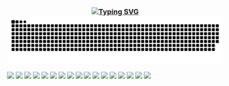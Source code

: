 <h3 align="center">

[![Typing SVG](https://readme-typing-svg.herokuapp.com?color=%2336BCF7&center=true&vCenter=true&lines=Digital+Project)](https://git.io/typing-svg)
![Snake animation](github-user-contribution.svg)
</h3>

![](https://img.shields.io/badge/Language-Java-informational?style=flat&logo=solidity&logoColor=white&color=3bac3a)
![](https://img.shields.io/badge/Framework-springboot-informational?style=flat&logo=springboot&logoColor=white&color=3bac3a)
![](https://img.shields.io/badge/Framework-gradle-informational?style=flat&logo=gradle&logoColor=white&color=3bac3a)
![](https://img.shields.io/badge/Framework-lombok-informational?style=flat&logo=lombok&logoColor=white&color=3bac3a)
![](https://img.shields.io/badge/Framework-springsecurity-informational?style=flat&logo=springsecurity&logoColor=white&color=3bac3a)
![](https://img.shields.io/badge/CI/CD-Github_Action-informational?style=flat&logo=github&logoColor=white&color=3bac3a)
![](https://img.shields.io/badge/CI/CD-Jenkins-informational?style=flat&logo=jenkins&logoColor=white&color=3bac3a)
![](https://img.shields.io/badge/CI/CD-Circle_CI-informational?style=flat&logo=circleci&logoColor=white&color=3bac3a)
![](https://img.shields.io/badge/Database-PostgreSQL-informational?style=flat&logo=postgresql&logoColor=white&color=3bac3a)
![](https://img.shields.io/badge/Database-MySQL-informational?style=flat&logo=mysql&logoColor=white&color=3bac3a)
![](https://img.shields.io/badge/Database-h2-informational?style=flat&logo=h2&logoColor=white&color=3bac3a)
![](https://img.shields.io/badge/Database-Sqlite-informational?style=flat&logo=sqlite&logoColor=white&color=3bac3a)
![](https://img.shields.io/badge/OS-MacOS-informational?style=flat&logo=apple&logoColor=white&color=3bac3a)
![](https://img.shields.io/badge/OS-Windows-informational?style=flat&logo=windows&logoColor=white&color=3bac3a)
![](https://img.shields.io/badge/Shell-Bash-informational?style=flat&logo=gnu-bash&logoColor=white&color=3bac3a)
![](https://img.shields.io/badge/Tools-Docker-informational?style=flat&logo=docker&logoColor=white&color=3bac3a)
![](https://img.shields.io/badge/Cloud-AWS-informational?style=flat&logo=Amazon&logoColor=white&color=3bac3a)

